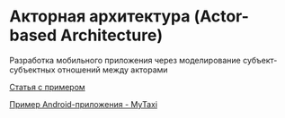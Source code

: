 # Акторная архитектура (Actor-based Architecture)
Разработка мобильного приложения через моделирование субъект-субъектных отношений между акторами

[Статья с примером](article_with_example.md)

[Пример Android-приложения - MyTaxi](https://github.com/e16din/actor_based_architecture/tree/main/example)

